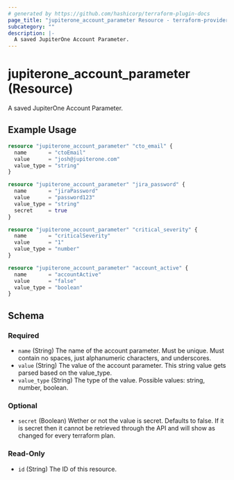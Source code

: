 ```yaml
---
# generated by https://github.com/hashicorp/terraform-plugin-docs
page_title: "jupiterone_account_parameter Resource - terraform-provider-jupiterone"
subcategory: ""
description: |-
  A saved JupiterOne Account Parameter.
---
```


# jupiterone_account_parameter (Resource)

A saved JupiterOne Account Parameter.

## Example Usage

```terraform
resource "jupiterone_account_parameter" "cto_email" {
  name       = "ctoEmail"
  value      = "josh@jupiterone.com"
  value_type = "string"
}

resource "jupiterone_account_parameter" "jira_password" {
  name       = "jiraPassword"
  value      = "password123"
  value_type = "string"
  secret     = true
}

resource "jupiterone_account_parameter" "critical_severity" {
  name       = "criticalSeverity"
  value      = "1"
  value_type = "number"
}

resource "jupiterone_account_parameter" "account_active" {
  name       = "accountActive"
  value      = "false"
  value_type = "boolean"
}
```

<!-- schema generated by tfplugindocs -->
## Schema

### Required

- `name` (String) The name of the account parameter. Must be unique. Must contain no spaces, just alphanumeric characters, and underscores.
- `value` (String) The value of the account parameter. This string value gets parsed based on the value_type.
- `value_type` (String) The type of the value. Possible values: string, number, boolean.

### Optional

- `secret` (Boolean) Wether or not the value is secret. Defaults to false. If it is secret then it cannot be retrieved through the API and will show as changed for every terraform plan.

### Read-Only

- `id` (String) The ID of this resource.


